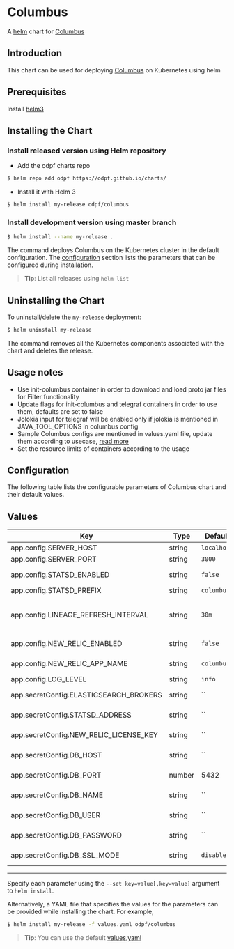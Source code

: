 # Columbus

A [helm](https://helm.sh/) chart for [Columbus](https://github.com/odpf/columbus)

## Introduction

This chart can be used for deploying [Columbus](https://github.com/odpf/columbus) on Kubernetes using helm

## Prerequisites

Install [helm3](https://helm.sh/docs/intro/install/#helm)

## Installing the Chart

### Install released version using Helm repository

* Add the odpf charts repo
  
```bash
$ helm repo add odpf https://odpf.github.io/charts/
```

* Install it with Helm 3
  
```bash
$ helm install my-release odpf/columbus
```

### Install development version using master branch

```bash
$ helm install --name my-release .
```

The command deploys Columbus on the Kubernetes cluster in the default configuration. The [configuration](#configuration) section lists the parameters that can be configured during installation.

> **Tip**: List all releases using `helm list`

## Uninstalling the Chart

To uninstall/delete the `my-release` deployment:

```bash
$ helm uninstall my-release
```

The command removes all the Kubernetes components associated with the chart and deletes the release.

## Usage notes

* Use init-columbus container in order to download and load proto jar files for Filter functionality
* Update flags for init-columbus and telegraf containers in order to use them, defaults are set to false
* Jolokia input for telegraf will be enabled only if jolokia is mentioned in JAVA_TOOL_OPTIONS in columbus config
* Sample Columbus configs are mentioned in values.yaml file, update them according to usecase, [read more](https://github.com/odpf/columbus/blob/main/docs/reference/configuration.md#configurations)
* Set the resource limits of containers according to the usage

## Configuration

The following table lists the configurable parameters of Columbus chart and their default values.

## Values

| Key | Type | Default | Description |
|-----|------|---------|-------------|
| app.config.SERVER_HOST | string | `localhost` | service host |
| app.config.SERVER_PORT | string | `3000` | service port |
| app.config.STATSD_ENABLED | string | `false` | enable statsd |
| app.config.STATSD_PREFIX | string | `columbus` | statsd prefix |
| app.config.LINEAGE_REFRESH_INTERVAL | string | `30m` | refresh interval for lineage building |
| app.config.NEW_RELIC_ENABLED | string | `false` | enable newrelic |
| app.config.NEW_RELIC_APP_NAME | string | `columbus` | newrelic app name |
| app.config.LOG_LEVEL | string | `info` | log level |
| app.secretConfig.ELASTICSEARCH_BROKERS | string | `` | elasticsearch brokers |
| app.secretConfig.STATSD_ADDRESS | string | `` | statsd address |
| app.secretConfig.NEW_RELIC_LICENSE_KEY | string | `` | newrelic license key |
| app.secretConfig.DB_HOST | string | `` | database host |
| app.secretConfig.DB_PORT | number | 5432 | database port |
| app.secretConfig.DB_NAME | string | `` | database name |
| app.secretConfig.DB_USER | string | `` | database user |
| app.secretConfig.DB_PASSWORD | string | `` | database password |
| app.secretConfig.DB_SSL_MODE | string | `disable` | database ssl mode |
---

Specify each parameter using the `--set key=value[,key=value]` argument to `helm install`.

Alternatively, a YAML file that specifies the values for the parameters can be provided while installing the chart. For example,

```bash
$ helm install my-release -f values.yaml odpf/columbus
```

> **Tip**: You can use the default [values.yaml](values.yaml)
